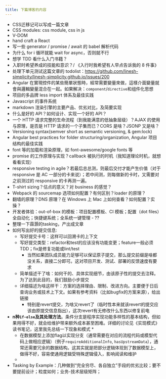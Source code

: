 ```yaml
---
title: 下篇博客的内容
---
```


* CSS迁移记可以写成一篇文章
* CSS modules: css module, css in js 
* V-DOM
* hand craft a React
* 写一些 generator / promise / await 的 babel 解析代码
* 为什么 for i 循环就能 wait for async，否则就不行
* 想学 TDD 看什么入门书籍？
* 入职时希望养成的技能和意识？/ 《入行时我希望有人早点告诉我的 8 件事》
* 处理下单元测试这篇文章的 todolist：https://github.com/linesh-simplicity/linesh-simplicity.github.io/issues/200
* Angular 在實現控件的某些簡單狀態時，經常需要變量來做，這樣介面變量就會與邏輯變量混合在一起。如果解决：`component`/`directive`和组件化思想
* 项目的多品牌 less import 体系及最佳实践
* Javascript 的事件系统
* markdown 渲染引擎的主要产品、优劣对比，及简要实现
* 什么是好的 API？如何设计、实现一个好的 API？
* 一个 HTTP 请求完整的生命流程（到我能满意的低抽象层级）？AJAX 的使用与原理，是否是 HTTP 请求的一个子集而已？CORS 是啥？JSONP 又是啥？
* Versioning syntax(semver short as semantic versioning, & gem:lock)
* Angular best practices for folder structuring/organization, Angular 项目结构的最佳实践
* font 等的加载和渲染原理，如 font-awesome/google fonts 等
* promise 的工作原理与实现？callback 被执行的时机（我知道理论时机，就想看看实现）
* responsive testing in agile？若最后总总测，则最后交付才能产生价值（对于 responsive 是 AC 一部分的卡来说）；若中间测，则每做新的卡时，又需要对之前测过的 responsive 的卡再测一遍。
* T-shirt sizing？估点的意义？对 business 的感觉？
* Webpack 的 sourcemap 选项如何配置？有何区别？loader 的原理？
* 翻墙的原理？DNS 原理？在 Windows 上 Mac 上如何查看？如何配置？实操？
* 开发者体验：out-of-box 的模板：项目配置模板、CI 模板；配置（dot files）全自动化；快捷键系统；全系统一键管理 - ??
* 整理一下霖灏的tasking，产出成文章
* 如何写出好的提交信息:
  * 写好提交卡号：这样可以回溯卡的上下文
  * 写好提交类型：refactor和test的应该没有功能变更；feature一般必须TDD；fix是修复功能或lint/test
    * 当然如果团队成员能力足够可以保证原子提交，那么提交前缀是啥都没关系，直接二分即可。这对项目开发、测试、部署的反馈速度有要求
  * 简单描述干了啥：如何干的、具体实现细节，由该原子性的提交去注释。为了达到此目的，我们鼓励小步提交
  * 详细描述为啥这样干：方案的选择理由、限制、改进方向。主要便于日后查询业务或技术上下文。如果有参考资料（比如bugfix的方案来源），给出链接
    * 特别是revert提交，为啥又revert了（临时性本来就该revert的提交应该由原提交信息指出），这次revert有无修改什么东西以修复前电
* **n种`if-else`及其处理方法**。条件分支是程序实现功能多样性的基本结构，但如果用得不好，就会给维护带来额外成本甚至困难。详细的讨论见《实现模式》读书笔记，这里我先总结一下现象和模式
  * 
  * 在数据模型上添加flag以实现分支（通常需要在对应的流程代码或模型代码上做相应逻辑）（例子`requireAdditionalInfo`, `hasUpstreamData`），通常还需要冗余的数据结构。这其实就是把部分逻辑体现到了数据模型上，做得不好，容易使通用逻辑受特殊逻辑侵入，影响阅读和维护
  * 
* Tasking by Example：几种做到“完全穷尽、各自独立”手段的优劣比较；要不要提前设计；粒度如何；业务-技术层级矩阵；
